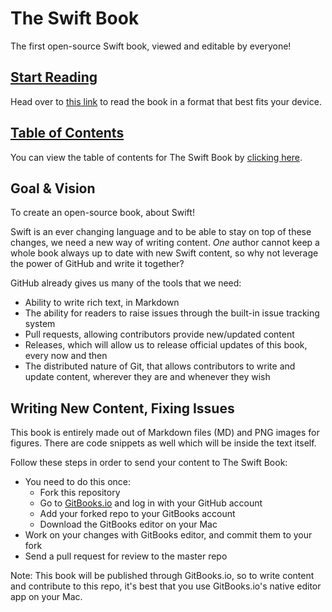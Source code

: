 # The Swift Book
The first open-source Swift book, viewed and editable by everyone!
## [Start Reading](https://www.gitbook.com/book/crowdsourcebooks/theswiftbook/details)
Head over to [this link](https://vandadnp.gitbooks.io/theswiftbook/) to read the book in a format that best fits your device.

## [Table of Contents](SUMMARY.md)
You can view the table of contents for The Swift Book by [clicking here](SUMMARY.md).

## Goal & Vision
To create an open-source book, about Swift!

Swift is an ever changing language and to be able to stay on top of these changes, we need a new way of writing content. *One* author cannot keep a whole book always up to date with new Swift content, so why not leverage the power of GitHub and write it together?

GitHub already gives us many of the tools that we need:

-   Ability to write rich text, in Markdown
-   The ability for readers to raise issues through the built-in issue tracking system
-   Pull requests, allowing contributors provide new/updated content
-   Releases, which will allow us to release official updates of this book, every now and then
-   The distributed nature of Git, that allows contributors to write and update content, wherever they are and whenever they wish

## Writing New Content, Fixing Issues
This book is entirely made out of Markdown files (MD) and PNG images for figures. There are code snippets as well which will be inside the text itself.

Follow these steps in order to send your content to The Swift Book:
* You need to do this once:
  * Fork this repository
  * Go to [GitBooks.io](https://www.gitbook.com) and log in with your GitHub account
  * Add your forked repo to your GitBooks account
  * Download the GitBooks editor on your Mac
* Work on your changes with GitBooks editor, and commit them to your fork
* Send a pull request for review to the master repo

Note: This book will be published through GitBooks.io, so to write content and contribute to this repo, it's best that you use GitBooks.io's native editor app on your Mac.